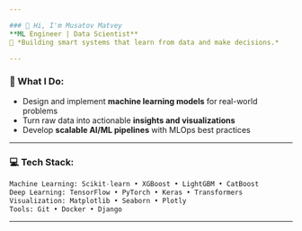 ```yaml
---

### 👋 Hi, I'm Musatov Matvey  
**ML Engineer | Data Scientist**  
🔧 *Building smart systems that learn from data and make decisions.*

---
```


### 🧠 What I Do:
- Design and implement **machine learning models** for real-world problems
- Turn raw data into actionable **insights and visualizations**
- Develop **scalable AI/ML pipelines** with MLOps best practices

---

### 💻 Tech Stack:
```python
Machine Learning: Scikit-learn • XGBoost • LightGBM • CatBoost
Deep Learning: TensorFlow • PyTorch • Keras • Transformers
Visualization: Matplotlib • Seaborn • Plotly
Tools: Git • Docker • Django
```

---
